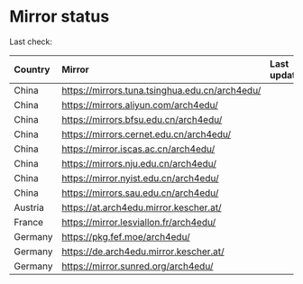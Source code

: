 <script src="./time.js"></script>
# Mirror status
Last check: <script type="text/javascript">localize(1741843331.0244913);</script>

|Country|Mirror|Last update|
|:------|:-----|:----------|
|China|https://mirrors.tuna.tsinghua.edu.cn/arch4edu/|<script type="text/javascript">localize(1741805097);</script>|
|China|https://mirrors.aliyun.com/arch4edu/|<script type="text/javascript">localize(1741805097);</script>|
|China|https://mirrors.bfsu.edu.cn/arch4edu/|<script type="text/javascript">localize(1741805097);</script>|
|China|https://mirrors.cernet.edu.cn/arch4edu/|<script type="text/javascript">localize(1741805097);</script>|
|China|https://mirror.iscas.ac.cn/arch4edu/|<script type="text/javascript">localize(1741805097);</script>|
|China|https://mirrors.nju.edu.cn/arch4edu/|<script type="text/javascript">localize(1741027189);</script>|
|China|https://mirror.nyist.edu.cn/arch4edu/|<script type="text/javascript">localize(1741805097);</script>|
|China|https://mirrors.sau.edu.cn/arch4edu/|<script type="text/javascript">localize(1731653531);</script>|
|Austria|https://at.arch4edu.mirror.kescher.at/|<script type="text/javascript">localize(1741805097);</script>|
|France|https://mirror.lesviallon.fr/arch4edu/|<script type="text/javascript">localize(1741805097);</script>|
|Germany|https://pkg.fef.moe/arch4edu/|<script type="text/javascript">localize(1741805097);</script>|
|Germany|https://de.arch4edu.mirror.kescher.at/|<script type="text/javascript">localize(1741805097);</script>|
|Germany|https://mirror.sunred.org/arch4edu/|<script type="text/javascript">localize(1741805097);</script>|

<script src="./tablefilter/tablefilter.js"></script>
<script src="./table.js"></script>